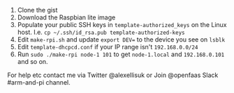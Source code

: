 1. Clone the gist
2. Download the Raspbian lite image
3. Populate your public SSH keys in `template-authorized_keys` on the Linux host. I.e. `cp ~/.ssh/id_rsa.pub template-authorized-keys`
2. Edit `make-rpi.sh` and update `export DEV=` to the device you see on `lsblk`
3. Edit `template-dhcpcd.conf` if your IP range isn't `192.168.0.0/24`
4. Run `sudo ./make-rpi node-1 101` to get `node-1.local` and `192.168.0.101` and so on.

For help etc contact me via Twitter @alexellisuk or Join @openfaas Slack #arm-and-pi channel.